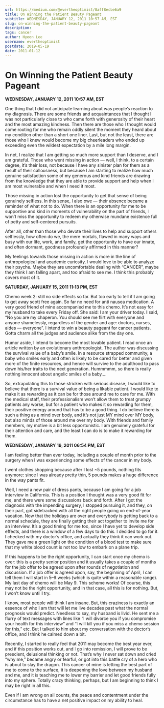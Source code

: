 ```yaml
---
url: https://medium.com/@evertheoptimist/8aff8ecbe6a9
title: On Winning the Patient Beauty Pageant
subtitle: WEDNESDAY, JANUARY 12, 2011 10:57 AM, EST
slug: on-winning-the-patient-beauty-pageant
description: 
tags: cancer
author: Hyeon Lee
username: evertheoptimist
postdate: 2019-05-19
date: 2011-01-12
---
```


# On Winning the Patient Beauty Pageant

**WEDNESDAY, JANUARY 12, 2011 10:57 AM, EST**

One thing that I did not anticipate learning about was people’s reaction to my diagnosis. There are some friends and acquaintances that I thought I was not particularly close to who came forth with generosity of their heart and the most amazing kindness. Then there are those who I thought would come rooting for me who remain oddly silent the moment they heard about my condition other than a short one liner. Last, but not the least, there are those who I knew would become my big cheerleaders who ended up exceeding even the wildest expectation by a mile long margin.

In net, I realize that I am getting so much more support than I deserve, and I am grateful. Those who went missing in action — well, I think, to a certain degree, it’s their loss, not because I have any sinister plan for them as a result of their callousness, but because I am starting to realize how much genuine satisfaction some of my generous and kind friends are drawing from the knowledge that they are able to provide support and help when I am most vulnerable and when I need it most.

Those missing in action lost the opportunity to get that sense of being genuinely selfless. In this sense, I also owe — their absence became a reminder of what not to do. When there is an opportunity for me to be supportive and kind in moments of vulnerability on the part of friends, I won’t miss the opportunity to redeem my otherwise mundane existence full of petty and self-centered pursuits.

After all, other than those who devote their lives to help and support others selflessly, how often do we, the mere mortals, flawed in many ways and busy with our life, work, and family, get the opportunity to have our innate, and often dormant, goodness profoundly affirmed in this manner?

My feelings towards those missing in action is more in the line of anthropological and academic curiosity. I would love to be able to analyze their psyche. Maybe they are uncomfortable dealing with “CANCER”, maybe they think I am falling apart, and too afraid to see me. I think this probably covers most of it.

**SATURDAY, JANUARY 15, 2011 11:13 PM, EST**

Chemo week 2: still no side effects so far. But too early to tell if I am going to get away scott free again. So far no need for anti nausea medication. A very good friend of mine accompanied me to this chemo. It’s not easy for my husband to take every Friday off. She said: I am your driver today. I said, “No you are my chaperon. You should see me flirt with everyone and anyone shamelessly, regardless of the gender and age: doctors, nurses, aides — everyone”. I intend to win a beauty pageant for cancer patients. Gotta charm all the judges and audience alike from the day one.

Humor aside, I intend to become the most lovable patient. I read once an article written by an evolutionary anthropologist. The author was discussing the survival value of a baby’s smile. In a resource strapped community, a baby who smiles early and often is likely to be cared for better and given more of the finite resources, and hence will survive to the adulthood to pass down his/her traits to the next generation. Hummmmm, so there is really nothing innocent about angelic smiles of a baby….

So, extrapolating this to those stricken with serious disease, I would like to believe that there is a survival value of being a likable patient. I would like to make it as rewarding as it can be for those around me to care for me. With the medical staff, their professionalism won’t allow them to treat grumpy patients any worse, but for a patient who makes it so rewarding for them, their positive energy around that has to be a good thing. I do believe there is such a thing as a mind over body, and it’s not just MY mind over MY body, but also minds of those around me over my body. With friends and family members, my motive is a bit less opportunistic. I am genuinely grateful for their attention and care, and the least I can do is to make it rewarding for them.

**WEDNESDAY, JANUARY 19, 2011 06:54 PM, EST**

I am feeling better than ever today, including a couple of month prior to the surgery when I was experiencing some effects of the cancer in my body.

I went clothes shopping because after I lost ~5 pounds, nothing fits anymore: since I was already pretty thin, 5 pounds makes a huge difference in the way pants fit.

Well, I need a new pair of dress pants, because I am going for a job interview in California. This is a position I thought was a very good fit for me, and there were some discussions back and forth. After I got the diagnosis with the impending surgery, I stopped pursuing it, and they, on their part, got sidetracked with all the right people going on end-of-year vacation. Now that the holidays are over and everybody is getting back to a normal schedule, they are finally getting their act together to invite me for an interview. It’s a good timing for me too, since I have yet to develop side effects, and there is a window of a few days to do this. I decided to go for it. I checked with my doctor’s office, and actually they think it can work out. They gave me a green light on the condition of a blood test to make sure that my white blood count is not too low to embark on a plane trip.

If this happens to be the right opportunity, I can start once my chemo is over: this is a pretty senior position and it usually takes a couple of months for the job offer to be agreed upon after rounds of negotiation and discussion. If a job offer is agreed upon, say, the beginning of April, I can tell them I will start in 5–6 weeks (which is quite within a reasonable range). My last day of chemo will be May 9. This scheme works! Of course, this may not be the right opportunity, and in that case, all this is for nothing. But, I won’t know until I try.

I know, most people will think I am insane. But, this craziness is exactly an essence of who I am that will let me live decades past what the normal prognosis would predict. Needless to say, my husband is livid. He sent me a flurry of text messages with lines like “I will divorce you if you compromise your health for this interview” and “I will kill you if you miss a chemo session for this,” etc. But I talked to him about my conversation with the doctor’s office, and I think he calmed down a bit.

Recently, I started to really feel that 2011 may become the best year ever, and if this position works out, and I go into remission, I will prove to be prescient, delusional thinking or not. That’s why I never sat down and cried “why me,” became angry or fearful, or got into this battle cry of a hero who is about to slay the dragon. This cancer of mine is letting the best part of me to come to the surface, it is deepening the love between my husband and me, and it is teaching me to lower my barrier and let good friends fully into my sphere. Totally crazy thinking, perhaps, but I am beginning to think I may be right in all this.

Even if I am wrong on all counts, the peace and contentment under the circumstance has to have a net positive impact on my ability to heal.
